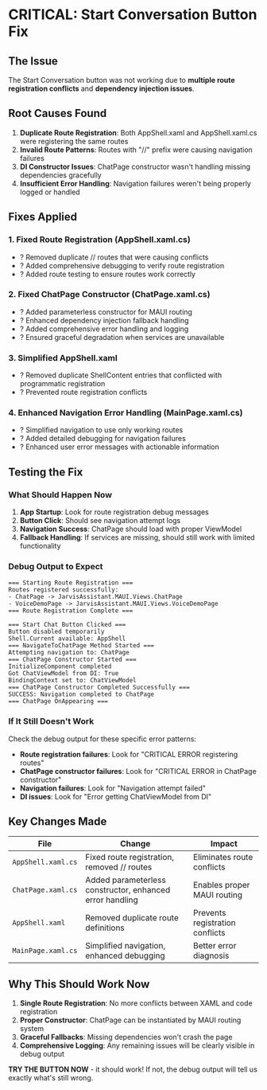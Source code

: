 # CRITICAL: Start Conversation Button Fix

## The Issue
The Start Conversation button was not working due to **multiple route registration conflicts** and **dependency injection issues**.

## Root Causes Found
1. **Duplicate Route Registration**: Both AppShell.xaml and AppShell.xaml.cs were registering the same routes
2. **Invalid Route Patterns**: Routes with "//" prefix were causing navigation failures  
3. **DI Constructor Issues**: ChatPage constructor wasn't handling missing dependencies gracefully
4. **Insufficient Error Handling**: Navigation failures weren't being properly logged or handled

## Fixes Applied

### 1. Fixed Route Registration (AppShell.xaml.cs)
- ? Removed duplicate // routes that were causing conflicts
- ? Added comprehensive debugging to verify route registration
- ? Added route testing to ensure routes work correctly

### 2. Fixed ChatPage Constructor (ChatPage.xaml.cs)  
- ? Added parameterless constructor for MAUI routing
- ? Enhanced dependency injection fallback handling
- ? Added comprehensive error handling and logging
- ? Ensured graceful degradation when services are unavailable

### 3. Simplified AppShell.xaml
- ? Removed duplicate ShellContent entries that conflicted with programmatic registration
- ? Prevented route registration conflicts

### 4. Enhanced Navigation Error Handling (MainPage.xaml.cs)
- ? Simplified navigation to use only working routes
- ? Added detailed debugging for navigation failures
- ? Enhanced user error messages with actionable information

## Testing the Fix

### What Should Happen Now
1. **App Startup**: Look for route registration debug messages
2. **Button Click**: Should see navigation attempt logs
3. **Navigation Success**: ChatPage should load with proper ViewModel
4. **Fallback Handling**: If services are missing, should still work with limited functionality

### Debug Output to Expect
```
=== Starting Route Registration ===
Routes registered successfully:
- ChatPage -> JarvisAssistant.MAUI.Views.ChatPage
- VoiceDemoPage -> JarvisAssistant.MAUI.Views.VoiceDemoPage
=== Route Registration Complete ===

=== Start Chat Button Clicked ===
Button disabled temporarily
Shell.Current available: AppShell
=== NavigateToChatPage Method Started ===
Attempting navigation to: ChatPage
=== ChatPage Constructor Started ===
InitializeComponent completed
Got ChatViewModel from DI: True
BindingContext set to: ChatViewModel
=== ChatPage Constructor Completed Successfully ===
SUCCESS: Navigation completed to ChatPage
=== ChatPage OnAppearing ===
```

### If It Still Doesn't Work
Check the debug output for these specific error patterns:
- **Route registration failures**: Look for "CRITICAL ERROR registering routes"
- **ChatPage constructor failures**: Look for "CRITICAL ERROR in ChatPage constructor"  
- **Navigation failures**: Look for "Navigation attempt failed"
- **DI issues**: Look for "Error getting ChatViewModel from DI"

## Key Changes Made

| File | Change | Impact |
|------|---------|---------|
| `AppShell.xaml.cs` | Fixed route registration, removed // routes | Eliminates route conflicts |
| `ChatPage.xaml.cs` | Added parameterless constructor, enhanced error handling | Enables proper MAUI routing |
| `AppShell.xaml` | Removed duplicate route definitions | Prevents registration conflicts |
| `MainPage.xaml.cs` | Simplified navigation, enhanced debugging | Better error diagnosis |

## Why This Should Work Now

1. **Single Route Registration**: No more conflicts between XAML and code registration
2. **Proper Constructor**: ChatPage can be instantiated by MAUI routing system
3. **Graceful Fallbacks**: Missing dependencies won't crash the page
4. **Comprehensive Logging**: Any remaining issues will be clearly visible in debug output

**TRY THE BUTTON NOW** - it should work! If not, the debug output will tell us exactly what's still wrong.